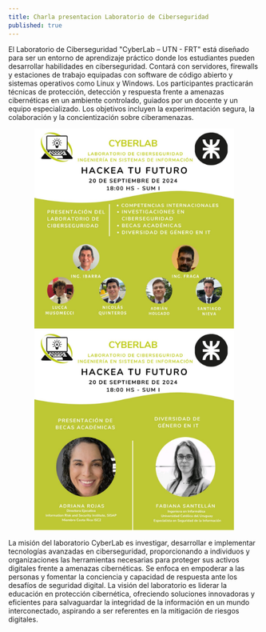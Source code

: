 ```yaml
---
title: Charla presentacion Laboratorio de Ciberseguridad
published: true
---
```


El Laboratorio de Ciberseguridad "CyberLab – UTN - FRT" está diseñado para ser un entorno de aprendizaje práctico donde los estudiantes pueden desarrollar habilidades en ciberseguridad. Contará con servidores, firewalls y estaciones de trabajo equipadas con software de código abierto y sistemas operativos como Linux y Windows. Los participantes practicarán técnicas de protección, detección y respuesta frente a amenazas cibernéticas en un ambiente controlado, guiados por un docente y un equipo especializado. Los objetivos incluyen la experimentación segura, la colaboración y la concientización sobre ciberamenazas.

<div style="text-align: center;">
    <img src="https://raw.githubusercontent.com/cyberlabutn/cyberlabutn.github.io/master/assets/banner1.jpeg" alt="Banner1" width="400" height="400"/>
    <img src="https://raw.githubusercontent.com/cyberlabutn/cyberlabutn.github.io/master/assets/banner2.jpeg" alt="Banner2" width="400" height="400"/>
</div>

La misión del laboratorio CyberLab es investigar, desarrollar e implementar tecnologías avanzadas en ciberseguridad, proporcionando a individuos y organizaciones las herramientas necesarias para proteger sus activos digitales frente a amenazas cibernéticas. Se enfoca en empoderar a las personas y fomentar la conciencia y capacidad de respuesta ante los desafíos de seguridad digital. La visión del laboratorio es liderar la educación en protección cibernética, ofreciendo soluciones innovadoras y eficientes para salvaguardar la integridad de la información en un mundo interconectado, aspirando a ser referentes en la mitigación de riesgos digitales.




